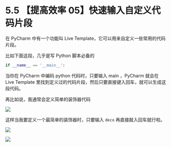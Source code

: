 # 5.5 【提高效率 05】快速输入自定义代码片段



在 PyCharm 中有一个功能叫 Live Template，它可以用来自定义一些常用的代码片段。

比如下面这段，几乎是写 Python 脚本必备的

```python
if __name__ == '__main__':
```

当你在 PyCharm 中编码 python 代码时，只要输入 main ，PyCharm 就会在 Live Template 里找到定义过的代码片段，然后只要直接键入回车，就可以生成这段代码。

再比如说，我通常会定义简单的装饰器代码

![](http://image.iswbm.com/20200723161209.png)

这样当我要定义一个最简单的装饰器时，只要输入 `deco` 再直接敲入回车就行啦。

![](http://image.iswbm.com/20200723161307.png)

![](https://open.weixin.qq.com/qr/code?username=idealyard)